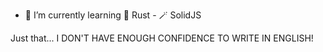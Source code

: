 - 🌱 I’m currently learning 🦀 Rust - 🪄 SolidJS

Just that... I DON'T HAVE ENOUGH CONFIDENCE TO WRITE IN ENGLISH!
